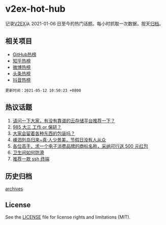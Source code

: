 # v2ex-hot-hub

 记录[V2EX](https://www.v2ex.com/)从 2021-01-06 日至今的热门话题。每小时抓取一次数据，按天[归档](archives)。
 
 ## 相关项目

- [GitHub热榜](https://github.com/lonnyzhang423/github-hot-hub)
- [知乎热榜](https://github.com/lonnyzhang423/zhihu-hot-hub)
- [微博热榜](https://github.com/lonnyzhang423/weibo-hot-hub)
- [头条热榜](https://github.com/lonnyzhang423/toutiao-hot-hub)
- [抖音热榜](https://github.com/lonnyzhang423/douyin-hot-hub)


 `更新时间：2021-05-12 10:50:23 +0800`

## 热议话题

1. [请问一下大家，有没有靠谱的云存储平台推荐一下？](https://www.v2ex.com/t/776306)
1. [985 大三 工作 or 保研？](https://www.v2ex.com/t/776318)
1. [大家会留着各种东西的包装吗？](https://www.v2ex.com/t/776187)
1. [嵊泗列岛归来~真·人少景美，节假日没有人从众](https://www.v2ex.com/t/776276)
1. [各位高手，求一个电子消费品牌的商标名称，采纳可行送 500 元红包](https://www.v2ex.com/t/776302)
1. [卫生间如何防滑](https://www.v2ex.com/t/776213)
1. [推荐一款 ssh 终端](https://www.v2ex.com/t/776285)

## 历史归档

[archives](archives)

## License

See the [LICENSE](LICENSE) file for license rights and limitations (MIT).
